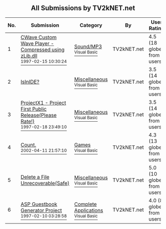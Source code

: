 ﻿<div align="center">

## All Submissions by TV2kNET\.net

</div>

No.  | Submission | Category | By   | User Rating
---- | ---------- | -------- | ---- | -----------
1 | [CWave Custom Wave Player \- Compressed using zLib\.dll<br /><sup>1997-02-15 10:30:24</sup>](https://github.com/Planet-Source-Code/tv2knet-net-cwave-custom-wave-player-compressed-using-zlib-dll__1-31849) | [Sound/MP3<br /><sup>Visual Basic</sup>](../ByCategory/sound-mp3__1-45.md) | TV2kNET\.net | 4.5 (18 globes from 4 users)
2 | [IsInIDE?<br />](https://github.com/Planet-Source-Code/tv2knet-net-isinide__1-31623) | [Miscellaneous<br /><sup>Visual Basic</sup>](../ByCategory/miscellaneous__1-1.md) | TV2kNET\.net | 3.5 (14 globes from 4 users)
3 | [ProjectX1 \- Project First Public Release\(Please Rate\!\)<br /><sup>1997-02-18 23:49:10</sup>](https://github.com/Planet-Source-Code/tv2knet-net-projectx1-project-first-public-release-please-rate__1-31939) | [Miscellaneous<br /><sup>Visual Basic</sup>](../ByCategory/miscellaneous__1-1.md) | TV2kNET\.net | 3.5 (14 globes from 4 users)
4 | [Count\.<br /><sup>2002-04-11 21:57:10</sup>](https://github.com/Planet-Source-Code/tv2knet-net-count__1-33710) | [Games<br /><sup>Visual Basic</sup>](../ByCategory/games__1-38.md) | TV2kNET\.net | 4.3 (13 globes from 3 users)
5 | [Delete a File Unrecoverable\(Safe\)<br />](https://github.com/Planet-Source-Code/tv2knet-net-delete-a-file-unrecoverable-safe__1-31813) | [Miscellaneous<br /><sup>Visual Basic</sup>](../ByCategory/miscellaneous__1-1.md) | TV2kNET\.net | 5.0 (10 globes from 2 users)
6 | [ASP Guestbook Generator Project<br /><sup>1997-02-10 03:28:58</sup>](https://github.com/Planet-Source-Code/tv2knet-net-asp-guestbook-generator-project__1-31677) | [Complete Applications<br /><sup>Visual Basic</sup>](../ByCategory/complete-applications__1-27.md) | TV2kNET\.net | 4.0 (8 globes from 2 users)
